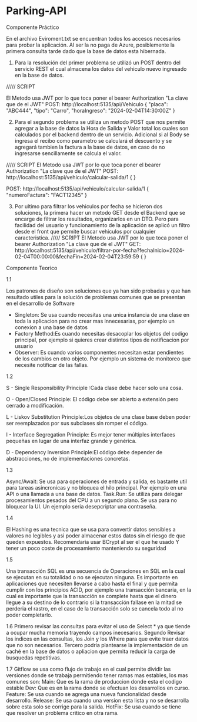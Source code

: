 # Parking-API

Componente Práctico

En el archivo Eviroment.txt se encuentran todos los accesos necesarios para probar la aplicación. Al ser la no paga de Azure, posiblemente la  primera consulta tarde dado que la base de datos esta hibernada.

1. Para la resolución del primer problema se utilizó un POST dentro  del  servicio REST el cual almacena los datos del vehiculo nuevo ingresado en la base de datos. 

///// SCRIPT

El Metodo usa JWT por lo que toca poner el  bearer Authorization "La clave que de el JWT"
POST: http://localhost:5135/api/Vehiculo
{
  "placa": "ABC444",
  "tipo": "Carro",
  "horaIngreso": "2024-02-04T14:30:00Z"
}

2. Para el segundo problema se utiliza un metodo POST que nos permite agregar a la base de datos la Hora de Salida y Valor total los cuales son calculados por  el backend dentro de un servicio.
Adicional si al  Body se ingresa el recibo como  parametro se calculará  el descuento y se agregará tambien la factura a la base de datos, en caso de no ingresarse sencillamente  se calcula el valor.

///// SCRIPT
El Metodo usa JWT por lo que toca poner el  bearer Authorization "La clave que de el JWT"
POST: http://localhost:5135/api/vehiculo/calcular-salida/1
{
}

POST: http://localhost:5135/api/vehiculo/calcular-salida/1
{
    "numeroFactura": "FACT12345"
}

3. Por ultimo para filtrar los vehiculos por fecha se hicieron dos soluciones, la primera hacer un metodo GET desde el Backend que se encarge de filtrar los resultados, organizarlos en un DTO. Pero para
facilidad del usuario y funcionamiento de la aplicación se aplicó un filtro desde el front que permite buscar vehiculos por cualquier caracteristica.
///// SCRIPT
El Metodo usa JWT por lo que toca poner el  bearer Authorization "La clave que de el JWT"
GET: http://localhost:5135/api/vehiculo/filtrar-por-fecha?fechaInicio=2024-02-04T00:00:00&fechaFin=2024-02-04T23:59:59
{
}

Componente Teorico 

1.1 

Los patrones de diseño son soluciones que ya han sido probadas y que han resultado utiles para la solución de problemas comunes que se presentan en el desarrollo de Software 

- Singleton: Se usa cuando necesitas una unica instancia de una clase en toda la aplicacion para no crear mas innecesarias, por ejemplo un conexion a una base de datos
- Factory Method:Es cuando necesitas desacoplar los objetos del codigo principal, por ejemplo si quieres crear distintos tipos de notificacion por usuario
- Observer: Es  cuando varios componentes necesitan estar  pendientes de los  cambios en otro objeto.  Por  ejemplo un sistema de monitoreo que necesite notificar de las  fallas.

1.2

S - Single Responsibility Principle :Cada clase debe hacer solo una cosa.

O - Open/Closed Principle:  El código debe ser abierto a extensión pero cerrado a modificación.

L - Liskov Substitution Principle:Los objetos de una clase base deben poder ser reemplazados por sus subclases sin romper el código.

I - Interface Segregation Principle: Es mejor tener múltiples interfaces pequeñas en lugar de una interfaz grande y genérica.

D - Dependency Inversion Principle:El código debe depender de abstracciones, no de implementaciones concretas.

1.3

Async/Await: Se usa para operaciones de entrada y salida, es bastante util para tareas asincronicas y no bloquea el hilo principal. Por ejemplo en una API o una llamada a una base de datos.
Task.Run: Se utiliza para delegar procesamientos pesados  del CPU a un segundo plano. Se usa  para  no bloquear la UI. Un ejemplo seria desepcriptar una contraseña.

1.4

El Hashing es una tecnica que se usa para convertir datos sensibles a valores no legibles y asi poder almacenar estos datos sin el riesgo de que queden expuestos. Recomendaria usar BCrypt al ser el que he usado
Y tener un poco coste de procesamiento manteniendo su seguridad

1.5

Una transacción SQL  es una secuencia de Operaciones en SQL en la cual se ejecutan en su totalidad o no  se  ejecutan ninguna. Es importante en aplicaciones que necesiten llevarse a cabo hasta el final y que permita
cumplir  con los principios ACID, por ejemplo una transacción bancaria, en la cual es importante que la transacción se complete hasta que el dinero  llegue a su destino de lo contrario si la transacción fallase en la mitad
se perderia  el rastro, en el caso de la transacción solo se cancela todo al no poder completarlo.

1.6
Primero revisar las consultas  para evitar  el uso de Select * ya que tiende a ocupar mucha memoria trayendo campos inecesarios.
Segundo Revisar los indices en las consultas, los Join y los Where para que evite traer datos que no son necesarios.
Tercero podria plantearse la implementación de un caché en la base de datos o apliacion que permita reducir la carga de busquedas repetitivas.

1.7
Gitflow  se usa como flujo de trabajo  en el cual permite dividir las versiones donde se  trabaja permitiendo tener ramas  mas estables, los mas comunes son:
Main: Que es la rama de produccion donde esta el codigo estable
Dev: Que es en la rama  donde se efectuan los desarrollos en curso.
Feature: Se usa cuando se agrega una  nueva  funcionalidad desde desarrollo.
Release: Se usa cuando una version esta lista y no se desarrolla sobre esta solo se corrige para la salida.
HotFix: Se usa cuando se tiene que resolver un problema critico en otra rama.